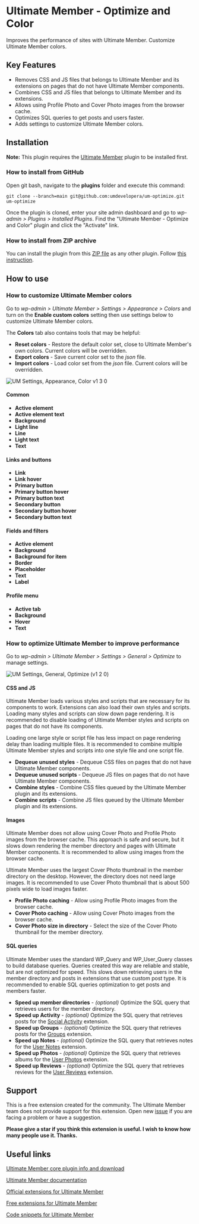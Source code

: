 # Ultimate Member - Optimize and Color

Improves the performance of sites with Ultimate Member. Customize Ultimate Member colors.

## Key Features

- Removes CSS and JS files that belongs to Ultimate Member and its extensions on pages that do not have Ultimate Member components.
- Combines CSS and JS files that belongs to Ultimate Member and its extensions.
- Allows using Profile Photo and Cover Photo images from the browser cache.
- Optimizes SQL queries to get posts and users faster.
- Adds settings to customize Ultimate Member colors.

## Installation

**Note:** This plugin requires the [Ultimate Member](https://wordpress.org/plugins/ultimate-member/) plugin to be installed first.

### How to install from GitHub

Open git bash, navigate to the **plugins** folder and execute this command:

`git clone --branch=main git@github.com:umdevelopera/um-optimize.git um-optimize`

Once the plugin is cloned, enter your site admin dashboard and go to _wp-admin > Plugins > Installed Plugins_. Find the "Ultimate Member - Optimize and Color" plugin and click the "Activate" link.

### How to install from ZIP archive

You can install the plugin from this [ZIP file](https://drive.google.com/file/d/1psJ8dKJSY3qsFe2Limw0NNdtOw3kDq4G/view) as any other plugin. Follow [this instruction](https://wordpress.org/support/article/managing-plugins/#upload-via-wordpress-admin).

## How to use

### How to customize Ultimate Member colors

Go to _wp-admin > Ultimate Member > Settings > Appearance > Colors_ and turn on the **Enable custom colors** setting then use settings below to customize Ultimate Member colors.

The **Colors** tab also contains tools that may be helpful:

- **Reset colors** - Restore the default color set, close to Ultimate Member's own colors. Current colors will be overridden.
- **Export colors** - Save current color set to the _json_ file.
- **Import colors** - Load color set from the _json_ file. Current colors will be overridden.

![UM Settings, Appearance, Color v1 3 0](https://github.com/user-attachments/assets/4333ac79-e02f-48b3-91b2-4be7bcf79e15)

#### Common

- **Active element**
- **Active element text**
- **Background**
- **Light line**
- **Line**
- **Light text**
- **Text**

#### Links and buttons

- **Link**
- **Link hover**
- **Primary button**
- **Primary button hover**
- **Primary button text**
- **Secondary button**
- **Secondary button hover**
- **Secondary button text**

#### Fields and filters

- **Active element**
- **Background**
- **Background for item**
- **Border**
- **Placeholder**
- **Text**
- **Label**

#### Profile menu

- **Active tab**
- **Background**
- **Hover**
- **Text**

### How to optimize Ultimate Member to improve performance

Go to _wp-admin > Ultimate Member > Settings > General > Optimize_ to manage settings.

![UM Settings, General, Optimize (v1 2 0)](https://github.com/user-attachments/assets/4eb8dae7-ae59-49c6-8f8a-b3f0111ef601)

#### CSS and JS

Ultimate Member loads various styles and scripts that are necessary for its components to work.
Extensions can also load their own styles and scripts. Loading many styles and scripts can slow down page rendering.
It is recommended to disable loading of Ultimate Member styles and scripts on pages that do not have its components.

Loading one large style or script file has less impact on page rendering delay than loading multiple files.
It is recommended to combine multiple Ultimate Member styles and scripts into one style file and one script file.

- **Dequeue unused styles** - Dequeue CSS files on pages that do not have Ultimate Member components.
- **Dequeue unused scripts** - Dequeue JS files on pages that do not have Ultimate Member components.
- **Combine styles** - Combine CSS files queued by the Ultimate Member plugin and its extensions.
- **Combine scripts** - Combine JS files queued by the Ultimate Member plugin and its extensions.

#### Images

Ultimate Member does not allow using Cover Photo and Profile Photo images from the browser cache.
This approach is safe and secure, but it slows down rendering the member directory and pages with Ultimate Member components.
It is recommended to allow using images from the browser cache.

Ultimate Member uses the largest Cover Photo thumbnail in the member directory on the desktop.
However, the directory does not need large images.
It is recommended to use Cover Photo thumbnail that is about 500 pixels wide to load images faster.

- **Profile Photo caching** - Allow using Profile Photo images from the browser cache.
- **Cover Photo caching** - Allow using Cover Photo images from the browser cache.
- **Cover Photo size in directory** - Select the size of the Cover Photo thumbnail for the member directory.

#### SQL queries

Ultimate Member uses the standard WP_Query and WP_User_Query classes to build database queries.
Queries created this way are reliable and stable, but are not optimized for speed.
This slows down retrieving users in the member directory and posts in extensions that use custom post type.
It is recommended to enable SQL queries optimization to get posts and members faster.

- **Speed up member directories** - *(optional)* Optimize the SQL query that retrieves users for the member directory.
- **Speed up Activity** - *(optional)* Optimize the SQL query that retrieves posts for the [Social Activity](https://ultimatemember.com/extensions/social-activity/) extension.
- **Speed up Groups** - *(optional)* Optimize the SQL query that retrieves posts for the [Groups](https://ultimatemember.com/extensions/groups/) extension.
- **Speed up Notes** - *(optional)* Optimize the SQL query that retrieves notes for the [User Notes](https://ultimatemember.com/extensions/user-notes/) extension.
- **Speed up Photos** - *(optional)* Optimize the SQL query that retrieves albums for the [User Photos](https://ultimatemember.com/extensions/user-photos/) extension.
- **Speed up Reviews** - *(optional)* Optimize the SQL query that retrieves reviews for the [User Reviews](https://ultimatemember.com/extensions/user-reviews/) extension.

## Support

This is a free extension created for the community. The Ultimate Member team does not provide support for this extension.
Open new [issue](https://github.com/umdevelopera/um-optimize/issues) if you are facing a problem or have a suggestion.

**Please give a star if you think this extension is useful. I wish to know how many people use it. Thanks.**

## Useful links

[Ultimate Member core plugin info and download](https://wordpress.org/plugins/ultimate-member)

[Ultimate Member documentation](https://docs.ultimatemember.com)

[Official extensions for Ultimate Member](https://ultimatemember.com/extensions/)

[Free extensions for Ultimate Member](https://docs.google.com/document/d/1wp5oLOyuh5OUtI9ogcPy8NL428rZ8PVTu_0R-BuKKp8/edit?usp=sharing)

[Code snippets for Ultimate Member](https://docs.google.com/document/d/1_bikh4JYlSjjQa0bX1HDGznpLtI0ur_Ma3XQfld2CKk/edit?usp=sharing)

